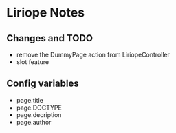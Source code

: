 Liriope Notes
=============

Changes and TODO
----------------

* remove the DummyPage action from LiriopeController
* slot feature

Config variables
----------------

* page.title
* page.DOCTYPE
* page.decription
* page.author
